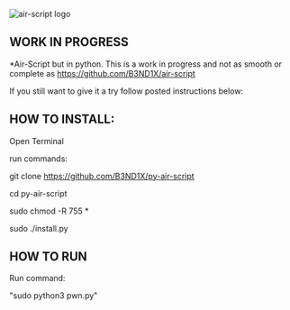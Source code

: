 ![air-script logo](https://raw.githubusercontent.com/B3ND1X/air-script-img/main/IMG_0992.jpg)


## WORK IN PROGRESS
*Air-Script but in python.
This is a work in progress and not as smooth or complete as https://github.com/B3ND1X/air-script


If you still want to give it a try follow posted instructions below:		
		
## HOW TO INSTALL:

Open Terminal

run commands: 

git clone https://github.com/B3ND1X/py-air-script

cd py-air-script

sudo chmod -R 755 *

sudo ./install.py


## HOW TO RUN

Run command: 

"sudo python3 pwn.py"
